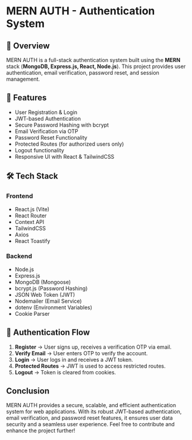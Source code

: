 # MERN AUTH - Authentication System

## 📌 Overview
MERN AUTH is a full-stack authentication system built using the **MERN** stack (**MongoDB, Express.js, React, Node.js**). This project provides user authentication, email verification, password reset, and session management.

## 🚀 Features
- User Registration & Login
- JWT-based Authentication
- Secure Password Hashing with bcrypt
- Email Verification via OTP
- Password Reset Functionality
- Protected Routes (for authorized users only)
- Logout functionality
- Responsive UI with React & TailwindCSS

## 🛠 Tech Stack
### **Frontend**
- React.js (Vite)
- React Router
- Context API
- TailwindCSS
- Axios
- React Toastify

### **Backend**
- Node.js
- Express.js
- MongoDB (Mongoose)
- bcrypt.js (Password Hashing)
- JSON Web Token (JWT)
- Nodemailer (Email Service)
- dotenv (Environment Variables)
- Cookie Parser


## 🔑 Authentication Flow
1. **Register** → User signs up, receives a verification OTP via email.
2. **Verify Email** → User enters OTP to verify the account.
3. **Login** → User logs in and receives a JWT token.
4. **Protected Routes** → JWT is used to access restricted routes.
5. **Logout** → Token is cleared from cookies.


## **Conclusion**
MERN AUTH provides a secure, scalable, and efficient authentication system for web applications. With its robust JWT-based authentication, email verification, and password reset features, it ensures user data security and a seamless user experience. Feel free to contribute and enhance the project further!
